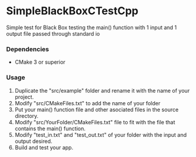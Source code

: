 # SimpleBlackBoxCTestCpp
Simple test for Black Box testing the main() function with 1 input and 1 output file passed through standard io


### Dependencies
- CMake 3 or superior


### Usage
1. Duplicate the "src/example" folder and rename it with the name of your project.
2. Modify "src/CMakeFiles.txt" to add the name of your folder
3. Put your main() function file and other asociated files in the source directory. 
4. Modify "src/YourFolder/CMakeFiles.txt" file to fit with the file that contains the main() function.
5. Modify "test_in.txt" and "test_out.txt" of your folder with the input and output desired.
6. Build and test your app.
